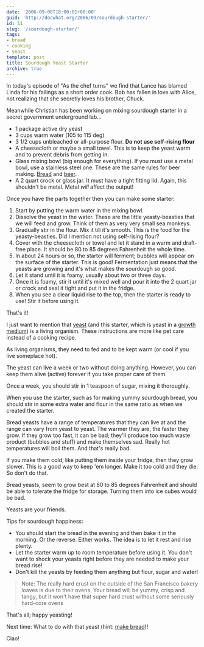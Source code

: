 ```yaml
---
date: '2006-09-08T18:00:01+00:00'
guid: 'http://docwhat.org/2006/09/sourdough-starter/'
id: 11
slug: '/sourdough-starter/'
tags:
- bread
- cooking
- yeast
template: post
title: Sourdough Yeast Starter
archive: true
---
```


In today's episode of "As the chef turns" we find that Lance has
blamed Linda for his failings as a short order cook. Bob has fallen
in love with Alice, not realizing that she secretly loves his
brother, Chuck.

Meanwhile Christian has been working on mixing sourdough starter in
a secret government underground lab...

* 1 package active dry yeast
* 3 cups warm water (105 to 115 deg)
* 3 1/2 cups unbleached or all-purpose flour. **Do not use
  self-rising flour**
* A cheesecloth or maybe a small towel. This is to keep the yeast
  warm and to prevent debris from getting in.
* Glass mixing bowl (big enough for everything). If you must use a
  metal bowl, use a stainless steel one. These are the same rules
  for beer making. [Bread](http://en.wikipedia.org/wiki/Bread) and
  [beer](http://en.wikipedia.org/wiki/Beer%20are%20similar).
* A 2 quart crock or glass jar. It must have a tight fitting lid.
  Again, this shouldn't be metal. Metal _will_ affect the output!

Once you have the parts together then you can make some starter:

1.  Start by putting the warm water in the mixing bowl.
2.  Dissolve the yeast in the water. These are the little
    yeasty-beasties that we will feed and grow. Think of them as
    very very small sea monkeys.
3.  Gradually stir in the flour. Mix it till it's smooth. This is
    the food for the yeasty-beasties. Did I mention not using
    self-rising flour?
4.  Cover with the cheesecloth or towel and let it stand in a warm
    and draft-free place. It should be 80 to 85 degrees Fahrenheit
    the whole time.
5.  In about 24 hours or so, the starter will ferment; bubbles will
    appear on the surface of the starter. This is good! Fermentation
    just means that the yeasts are growing and it's what makes the
    sourdough so good.
6.  Let it stand until it is foamy, usually about two or three days.
7.  Once it is foamy, stir it until it's mixed well and pour it into
    the 2 quart jar or crock and seal it tight and put it in the
    fridge.
8.  When you see a clear liquid rise to the top, then the starter is
    ready to use! Stir it before using it.

That's it!

I just want to mention that
[yeast](http://en.wikipedia.org/wiki/Yeast) (and this starter, which
is yeast in a [growth
medium](http://en.wikipedia.org/wiki/Growth_medium)) is a living
organism. These instructions are more like pet care instead of a
cooking recipe.

As living organisms, they need to fed and to be kept warm (or cool
if you live someplace hot).

The yeast can live a week or two without doing anything. However,
you can keep them alive (active) forever if you take proper care of
them.

Once a week, you should stir in 1 teaspoon of sugar, mixing it
thoroughly.

When you use the starter, such as for making yummy sourdough bread,
you should stir in some extra water and flour in the same ratio as
when we created the starter.

Bread yeasts have a range of temperatures that they can live at and
the range can vary from yeast to yeast. The warmer they are, the
faster they grow. If they grow too fast, it can be bad; they'll
produce too much waste product (bubbles and stuff) and make
themselves sad. Really hot temperatures will boil them. And that's
really bad.

If you make them cold, like putting them inside your fridge, then
they grow slower. This is a good way to keep 'em longer. Make it too
cold and they die. So don't do that.

Bread yeasts, seem to grow best at 80 to 85 degrees Fahrenheit and
should be able to tolerate the fridge for storage. Turning them into
ice cubes would be bad.

Yeasts are your friends.

Tips for sourdough happiness:

* You should start the bread in the evening and then bake it in
  the morning. Or the reverse. Either works. The idea is to let it
  rest and rise plenty.
* Let the starter warm up to room temperature before using it. You
  don't want to shock your yeasts right before they are needed to
  make your bread rise!
* Don't kill the yeasts by feeding them anything but flour, sugar
  and water!

> Note: The really hard crust on the outside of the San Francisco
> bakery loaves is due to their ovens. Your bread will be yummy,
> crisp and tangy, but it won't have that super hard crust without
> some seriously hard-core ovens

That's all; happy yeasting!

Next time: What to do with that yeast (hint: [make
bread](http://docwhat.org/2006/09/sourdough-bread/))!

Ciao!
